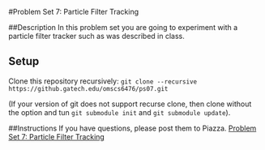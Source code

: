 #Problem Set 7: Particle Filter Tracking

##Description
In this problem set you are going to experiment with a particle filter tracker such as was described in class.

## Setup
Clone this repository recursively:
`git clone --recursive https://github.gatech.edu/omscs6476/ps07.git`

(If your version of git does not support recurse clone, then clone without the option and tun `git submodule init` and `git submodule update`).

##Instructions
If you have questions, please post them to Piazza.
[Problem Set 7: Particle Filter Tracking](https://docs.google.com/document/d/11ZTbKVE88qmZHD1v7pe4Uuh3Nk_3-lVjyJL83GRvo7o/edit?usp=sharing)